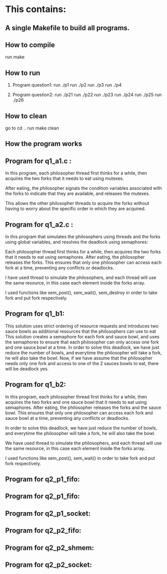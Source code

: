 # This contains:

## A single Makefile to build all programs.


## How to compile

  run make




## How to run

1. Program question1:
        run ./p1
        run ./p2
        run ./p3
        run ./p4

 
2. Program question2: 
        run ./p21
        run ./p22
        run ./p23
        run ./p24
        run ./p25
        run ./p26



## How to clean

go to cd ..
run make clean


## How the program works



## Program for q1_a1.c :
In this program, each philosopher thread first thinks for a while, then acquires the two forks that it needs to eat using mutexes. 

After eating, the philosopher signals the condition variables associated with the forks to indicate that they are available, and releases the mutexes. 

This allows the other philosopher threads to acquire the forks without having to worry about the specific order in which they are acquired.



## Program for q1_a2.c :
In this program that simulates the philosophers using threads and the forks using global variables,  and resolves the deadlock using semaphores:

Each philosopher thread first thinks for a while, then acquires the two forks that it needs to eat using semaphores. After eating, the philosopher releases the forks. This ensures that only one philosopher can access each fork at a time, preventing any conflicts or deadlocks.

I have  used thread to simulate the philosophers, and each thread will use the same resource, in this case each element inside the forks array.

I used functions like sem_post(), sem_wait(), sem_destroy in order to take fork and put fork respectively.




## Program for q1_b1:

This solution uses strict ordering of resource requests and introduces two sauce bowls as additional resources that the philosophers can use to eat
This solution creates a semaphore for each fork and sauce bowl, and uses the semaphores to ensure that each philosopher can only access one fork and one sauce bowl at a time. In order to solve this deadlock, we have just reduce the number of bowls, and everytime the philosopher will take a fork, he will also take the bowl.
 Now, if we have assume that the philosopher needs only one fork and access to one of the 2 sauces bowls to eat, there will be deadlock yes.


## Program for q1_b2:

In this program, each philosopher thread first thinks for a while, then acquires the two forks and one sauce bowl that it needs to eat using semaphores. After eating, the philosopher releases the forks and the sauce bowl. This ensures that only one philosopher can access each fork and sauce bowl at a time, preventing any conflicts or deadlocks.

In order to solve this deadlock, we have just reduce the number of bowls, and everytime the philosopher will take a fork, he will also take the bowl.

We have used thread to simulate the philosophers, and each thread will use the same resource, in this case each element inside the forks array.

I used functions like sem_post(), sem_wait() in order to take fork and put fork respectively.




## Program for q2_p1_fifo:

## Program for q2_p1_fifo:

## Program for q2_p1_socket:

## Program for q2_p2_fifo:

## Program for q2_p2_shmem:

## Program for q2_p2_socket:

